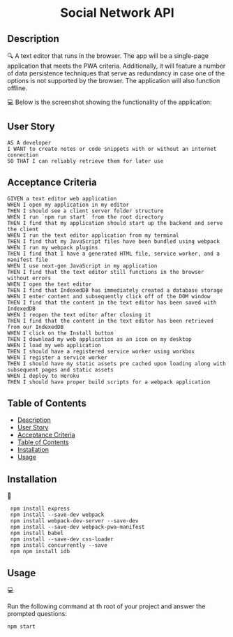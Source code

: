 <h1 align="center">Social Network API</h1>
   
   
## Description
  
🔍 A text editor that runs in the browser. The app will be a single-page application that meets the PWA criteria. Additionally, it will feature a number of data persistence techniques that serve as redundancy in case one of the options is not supported by the browser. The application will also function offline. 
  
💻 Below is the screenshot showing the functionality of the application:
  
  
  
## User Story
  
```
AS A developer
I WANT to create notes or code snippets with or without an internet connection
SO THAT I can reliably retrieve them for later use
```
  
## Acceptance Criteria
  
``` 
GIVEN a text editor web application
WHEN I open my application in my editor
THEN I should see a client server folder structure
WHEN I run `npm run start` from the root directory
THEN I find that my application should start up the backend and serve the client
WHEN I run the text editor application from my terminal
THEN I find that my JavaScript files have been bundled using webpack
WHEN I run my webpack plugins
THEN I find that I have a generated HTML file, service worker, and a manifest file
WHEN I use next-gen JavaScript in my application
THEN I find that the text editor still functions in the browser without errors
WHEN I open the text editor
THEN I find that IndexedDB has immediately created a database storage
WHEN I enter content and subsequently click off of the DOM window
THEN I find that the content in the text editor has been saved with IndexedDB
WHEN I reopen the text editor after closing it
THEN I find that the content in the text editor has been retrieved from our IndexedDB
WHEN I click on the Install button
THEN I download my web application as an icon on my desktop
WHEN I load my web application
THEN I should have a registered service worker using workbox
WHEN I register a service worker
THEN I should have my static assets pre cached upon loading along with subsequent pages and static assets
WHEN I deploy to Heroku
THEN I should have proper build scripts for a webpack application
```
  
## Table of Contents
- [Description](#description)
- [User Story](#user-story)
- [Acceptance Criteria](#acceptance-criteria)
- [Table of Contents](#table-of-contents)
- [Installation](#installation)
- [Usage](#usage)

## Installation
💾   
  ```
   npm install express 
   npm install --save-dev webpack 
   npm install webpack-dev-server --save-dev 
   npm install --save-dev webpack-pwa-manifest 
   npm install babel 
   npm install --save-dev css-loader 
   npm install concurrently --save 
   npm npm install idb 
  ```

## Usage
💻   
  
Run the following command at th root of your project and answer the prompted questions:
  
`npm start`

